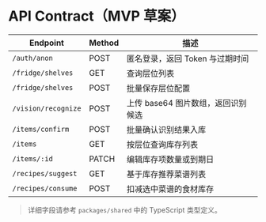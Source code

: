 # API Contract（MVP 草案）

| Endpoint | Method | 描述 |
| --- | --- | --- |
| `/auth/anon` | POST | 匿名登录，返回 Token 与过期时间 |
| `/fridge/shelves` | GET | 查询层位列表 |
| `/fridge/shelves` | POST | 批量保存层位配置 |
| `/vision/recognize` | POST | 上传 base64 图片数组，返回识别候选 |
| `/items/confirm` | POST | 批量确认识别结果入库 |
| `/items` | GET | 按层位查询库存列表 |
| `/items/:id` | PATCH | 编辑库存项数量或到期日 |
| `/recipes/suggest` | GET | 基于库存推荐菜谱列表 |
| `/recipes/consume` | POST | 扣减选中菜谱的食材库存 |

> 详细字段请参考 `packages/shared` 中的 TypeScript 类型定义。
